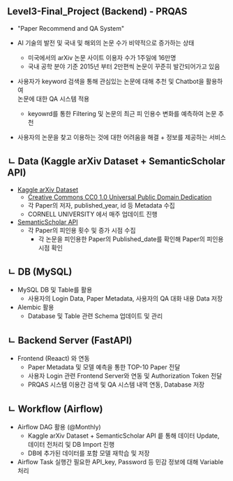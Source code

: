 ## Level3-Final_Project (Backend) - PRQAS 
* "Paper Recommend and QA System" 
* AI 기술의 발전 및 국내 및 해외의 논문 수가 비약적으로 증가하는 상태 
    * 미국에서의 arXiv 논문 사이트 이용자 수가 1주일에 16만명
    * 국내 공학 분야 기준 2015년 부터 2만편씩 논문이 꾸준히 발간되어가고 있음

* 사용자가 keyword 검색을 통해 관심있는 논문에 대해 추천 및 Chatbot을 활용하여  
논문에 대한 QA 시스템 적용
    * keyowrd를 통한 Filtering 및 논문의 최근 피 인용수 변화를 예측하여 논문 추천

* 사용자의 논문을 찾고 이용하는 것에 대한 어려움을 해결 + 정보를 제공하는 서비스


ㄴ Data (Kaggle arXiv Dataset + SemanticScholar API)
-

* [Kaggle arXiv Dataset](https://www.kaggle.com/datasets/Cornell-University/arxiv/data)
    * [Creative Commons CC0 1.0 Universal Public Domain Dedication](https://creativecommons.org/publicdomain/zero/1.0/)
    * 각 Paper의 저자, published_year, id 등 Metadata 수집 
    * CORNELL UNIVERSITY 에서 매주 업데이트 진행 
* [SemanticScholar API](https://www.semanticscholar.org/product/api)
    * 각 Paper의 피인용 횟수 및 증가 시점 수집
        * 각 논문을 피인용한 Paper의 Published_date를 확인해 Paper의 피인용 시점 확인

ㄴ DB (MySQL)
-

* MySQL DB 및 Table를 활용
    - 사용자의 Login Data, Paper Metadata, 사용자의 QA 대화 내용 Data 저장
* Alembic 활용
    * Database 및 Table 관련 Schema 업데이트 및 관리  


ㄴ Backend Server (FastAPI)
-

* Frontend (Reaact) 와 연동
    * Paper Metadata 및 모델 예측을 통한 TOP-10 Paper 전달
    * 사용자 Login 관련 Frontend Server와 연동 및 Authorization Token 전달
    * PRQAS 시스템 이용간 검색 및 QA 시스템 내역 연동, Database 저장

ㄴ Workflow (Airflow)
-

* Airflow DAG 활용 (@Monthly)
    * Kaggle arXiv Dataset + SemanticScholar API 릍 통해 데이터 Update,    
      데이터 전처리 및 DB Import 진행
    * DB에 추가된 데이터를 포함 모델 재학습 및 저장
* Airflow Task 실행간 필요한 API_key, Password 등 민감 정보에 대해 Variable 처리
